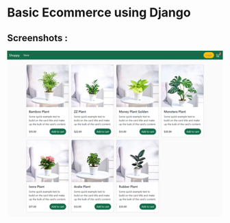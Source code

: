 # Basic Ecommerce using Django

## Screenshots :

![ss1](https://github.com/iuashrafi/django-ecommerce/blob/main/screenshots/ss1.png)
